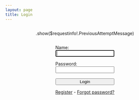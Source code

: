 ```yaml
---
layout: page
title: Login
---
```

<form action="/command/login" method="post">
	<div style="display:flex; flex-direction:column; justify-content:center; margin-bottom:50px;">
		<div style="margin-left:auto; margin-right:auto;">
			<p>.show($requestinfo!.PreviousAttemptMessage)</p>
		</div>
		<div style="margin-left:auto; margin-right:auto;">
			<p style="margin-bottom:0px">Name:</p>
			<input style="width:100%; color:black;" type="text" name="LoginName" value="" autofocus><br>
			<p style="margin-bottom:0px">Password:</p>
			<input style="width:100%; color:black;" type="password" name="LoginPassword" value=""><br><br>
			<input style="width:100%; color:black;" type="submit" value="Login">
			<p><a href="/templates/register.sf.html">Register</a> - <a href="/templates/forgotPassword.sf.html">Forgot password?</a></p>
		</div>
	</div>
</form>
